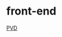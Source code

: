 # front-end

[PVD](https://docs.google.com/document/d/1K1mQ405FOczb1p2LDnc0o_Etn2YSkZr43N-L0XkyvI4/edit?usp=sharing)
